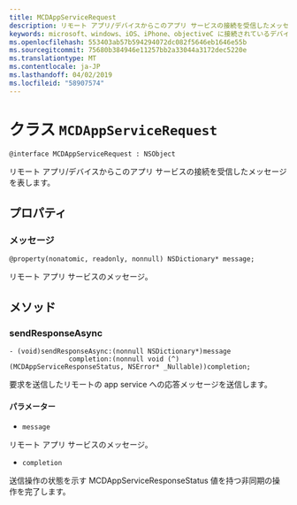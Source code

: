```yaml
---
title: MCDAppServiceRequest
description: リモート アプリ/デバイスからこのアプリ サービスの接続を受信したメッセージを表します。
keywords: microsoft、windows、iOS、iPhone、objectiveC に接続されているデバイス、プロジェクトのローマ
ms.openlocfilehash: 553403ab57b594294072dc082f5646eb1646e55b
ms.sourcegitcommit: 75680b384946e11257bb2a33044a3172dec5220e
ms.translationtype: MT
ms.contentlocale: ja-JP
ms.lasthandoff: 04/02/2019
ms.locfileid: "58907574"
---
```

# <a name="class-mcdappservicerequest"></a>クラス `MCDAppServiceRequest`

```
@interface MCDAppServiceRequest : NSObject
```
リモート アプリ/デバイスからこのアプリ サービスの接続を受信したメッセージを表します。

## <a name="properties"></a>プロパティ

### <a name="message"></a>メッセージ 
`@property(nonatomic, readonly, nonnull) NSDictionary* message;`

リモート アプリ サービスのメッセージ。

## <a name="methods"></a>メソッド

### <a name="sendresponseasync"></a>sendResponseAsync 
```
- (void)sendResponseAsync:(nonnull NSDictionary*)message
               completion:(nonnull void (^)(MCDAppServiceResponseStatus, NSError* _Nullable))completion;
```

要求を送信したリモートの app service への応答メッセージを送信します。

#### <a name="parameters"></a>パラメーター
* `message` 

リモート アプリ サービスのメッセージ。

* `completion`     

送信操作の状態を示す MCDAppServiceResponseStatus 値を持つ非同期の操作を完了します。